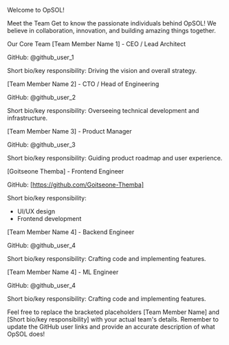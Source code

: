 Welcome to OpSOL!
<!--
We are OpSOL, a team dedicated to [briefly describe what your company does or 
aims to do - e.g., "innovating open-source solutions," 
"developing cutting-edge software," etc.]. 
Our mission is to [state your company's mission or core value].
-->

Meet the Team
Get to know the passionate individuals behind OpSOL! We believe in 
collaboration, innovation, and building amazing things together.

Our Core Team
[Team Member Name 1] - CEO / Lead Architect

GitHub: @github_user_1

Short bio/key responsibility: Driving the vision and overall strategy.

[Team Member Name 2] - CTO / Head of Engineering

GitHub: @github_user_2

Short bio/key responsibility: Overseeing technical development and infrastructure.

[Team Member Name 3] - Product Manager

GitHub: @github_user_3

Short bio/key responsibility: Guiding product roadmap and user experience.

[Goitseone Themba] - Frontend Engineer 

GitHub: [https://github.com/Goitseone-Themba]

Short bio/key responsibility: 
- UI/UX design
- Frontend development

[Team Member Name 4] - Backend Engineer 

GitHub: @github_user_4

Short bio/key responsibility: Crafting code and implementing features.

[Team Member Name 4] - ML Engineer 

GitHub: @github_user_4

Short bio/key responsibility: Crafting code and implementing features.

Feel free to replace the bracketed placeholders [Team Member Name] and 
[Short bio/key responsibility] with your actual team's details. 
Remember to update the GitHub user links and provide an accurate 
description of what OpSOL does!
